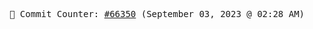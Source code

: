 <p align="center">
    <samp>
        📮 Commit Counter: <a href="https://github.com/Javascript-void0/Javascript-void0/commits/main">#66350</a> (September 03, 2023 @ 02:28 AM)
    </samp>
</p>